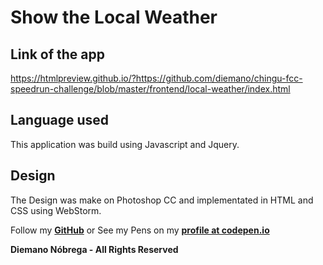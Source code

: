 # Show the Local Weather

## Link of the app

https://htmlpreview.github.io/?https://github.com/diemano/chingu-fcc-speedrun-challenge/blob/master/frontend/local-weather/index.html

## Language used

This application was build using Javascript and Jquery.

## Design

The Design was make on Photoshop CC and implementated in HTML and CSS using WebStorm.

Follow my **<a href="https://github.com/diemano">GitHub</a>** or See my Pens on my **<a href="https://codepen.io/diemano/">profile at codepen.io</a>**

**Diemano Nóbrega - All Rights Reserved**
